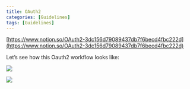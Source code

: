 ```yaml
---
title: OAuth2
categories: [Guidelines]
tags: [Guidelines]
---
```


[https://www.notion.so/OAuth2-3dc156d79089437db7f6becd4fbc222d](https://www.notion.so/OAuth2-3dc156d79089437db7f6becd4fbc222d)


Let’s see how this Oauth2 workflow looks like:


![](https://prod-files-secure.s3.us-west-2.amazonaws.com/9960fb2a-b75e-4bea-a8f9-b00925db1215/3bce41e0-99e8-4ebd-9701-e2bc9cbb79a2/Untitled.png?X-Amz-Algorithm=AWS4-HMAC-SHA256&X-Amz-Content-Sha256=UNSIGNED-PAYLOAD&X-Amz-Credential=ASIAZI2LB4666MY444PC%2F20250617%2Fus-west-2%2Fs3%2Faws4_request&X-Amz-Date=20250617T202534Z&X-Amz-Expires=3600&X-Amz-Security-Token=IQoJb3JpZ2luX2VjEJT%2F%2F%2F%2F%2F%2F%2F%2F%2F%2FwEaCXVzLXdlc3QtMiJGMEQCIB1Q8cFEzAHDntcthtBLidSVJSp5uMCud8a81OEigq0tAiBkloKnIBVV%2B%2FveODQhEoMp3D3T9cJigbQdr4cFoRxAXCr%2FAwh9EAAaDDYzNzQyMzE4MzgwNSIMXFi461LC6vi1CA5OKtwDFLLhZV3FCRbIKblMiiL35pZINRy0UYFDP7P%2BtpLkh5L1rZU8ZKy4VvdSKzpqlo%2B4JU6uCtBh5oDyNEvX7hYUcmwXxOnZd9gfTfVz%2Bnou8Um3iu5FckNwXKFOHrMsldfIJlhu9Izw8IWbmrWyWT49s911G%2FtC%2FlHGVD5xeUE%2FHGU3%2FuUUDykWpoYEZ7SUBT1%2FopEMg5fCEPf%2B8lFFL79YdXFIdSkdVo3BM4EI9Z7ejyZYVcYAYxHtwArGOPkSiSvCb57UM4%2BhdSeyQXXRPRs93jbv9RTJ1ph6JOKHlhEfrD47Oiuk5wg32lZxEqFBvDgWnPXEB25rjxlwSEmVg%2BR2dS418vGh95dqTOJW9yJ2R4q58f2gsZzQVA8neDHb3JyuPAHSm2Qf3NMppx31AXqCyFXxGRABMXRMi0d6flvlkBylwA8Bdep4bKEoS7fpJKdiCgL71CVvxx6THKNvwDjlDRCstSnfhIhyCMIlPjniWKZPB5ZyoIJfn7tcZYmLsv9nqSQR%2Bz332B28HnXnUEHUVBZw%2BDYxB1WA4IF737hUt45h8BTP1WUDhLKRMHKEHPOmACmLPMZZ%2FLVlQVRJzcJqbUFGRNkYcaRTSp1g5aiwT2eN6W9IAj9cyWdylj4wq4nHwgY6pgFWgB84vVTzOSEPaPc5mwng1X5YS4jSA%2Fpe2sEH%2Fr0VsHeYAyxx1uFTiJrwOGDZpIanJ3w5JRW6ENhy2CBHb7uKFv%2BSDhB5UzZOGwJdAJ%2FGvR%2Bmq3yKHf9Hgb9NIT7Rjp%2FaS7VHCc8nfzjdA4sSLx0lAjCf%2BQbgTinAdcYYvzQbw8PClVvYLhuBIFWxmW5jkGEihFTe9euvLZ5JM1fCyQQaFDVrNF9C&X-Amz-Signature=55957fcc273995703f90179f71aa4ad2f6607aac008475c970eddf2c9aca07ef&X-Amz-SignedHeaders=host&x-amz-checksum-mode=ENABLED&x-id=GetObject)


![](https://prod-files-secure.s3.us-west-2.amazonaws.com/9960fb2a-b75e-4bea-a8f9-b00925db1215/27d32b66-de43-41de-80f7-7edb81d1190f/Untitled.png?X-Amz-Algorithm=AWS4-HMAC-SHA256&X-Amz-Content-Sha256=UNSIGNED-PAYLOAD&X-Amz-Credential=ASIAZI2LB4666MY444PC%2F20250617%2Fus-west-2%2Fs3%2Faws4_request&X-Amz-Date=20250617T202534Z&X-Amz-Expires=3600&X-Amz-Security-Token=IQoJb3JpZ2luX2VjEJT%2F%2F%2F%2F%2F%2F%2F%2F%2F%2FwEaCXVzLXdlc3QtMiJGMEQCIB1Q8cFEzAHDntcthtBLidSVJSp5uMCud8a81OEigq0tAiBkloKnIBVV%2B%2FveODQhEoMp3D3T9cJigbQdr4cFoRxAXCr%2FAwh9EAAaDDYzNzQyMzE4MzgwNSIMXFi461LC6vi1CA5OKtwDFLLhZV3FCRbIKblMiiL35pZINRy0UYFDP7P%2BtpLkh5L1rZU8ZKy4VvdSKzpqlo%2B4JU6uCtBh5oDyNEvX7hYUcmwXxOnZd9gfTfVz%2Bnou8Um3iu5FckNwXKFOHrMsldfIJlhu9Izw8IWbmrWyWT49s911G%2FtC%2FlHGVD5xeUE%2FHGU3%2FuUUDykWpoYEZ7SUBT1%2FopEMg5fCEPf%2B8lFFL79YdXFIdSkdVo3BM4EI9Z7ejyZYVcYAYxHtwArGOPkSiSvCb57UM4%2BhdSeyQXXRPRs93jbv9RTJ1ph6JOKHlhEfrD47Oiuk5wg32lZxEqFBvDgWnPXEB25rjxlwSEmVg%2BR2dS418vGh95dqTOJW9yJ2R4q58f2gsZzQVA8neDHb3JyuPAHSm2Qf3NMppx31AXqCyFXxGRABMXRMi0d6flvlkBylwA8Bdep4bKEoS7fpJKdiCgL71CVvxx6THKNvwDjlDRCstSnfhIhyCMIlPjniWKZPB5ZyoIJfn7tcZYmLsv9nqSQR%2Bz332B28HnXnUEHUVBZw%2BDYxB1WA4IF737hUt45h8BTP1WUDhLKRMHKEHPOmACmLPMZZ%2FLVlQVRJzcJqbUFGRNkYcaRTSp1g5aiwT2eN6W9IAj9cyWdylj4wq4nHwgY6pgFWgB84vVTzOSEPaPc5mwng1X5YS4jSA%2Fpe2sEH%2Fr0VsHeYAyxx1uFTiJrwOGDZpIanJ3w5JRW6ENhy2CBHb7uKFv%2BSDhB5UzZOGwJdAJ%2FGvR%2Bmq3yKHf9Hgb9NIT7Rjp%2FaS7VHCc8nfzjdA4sSLx0lAjCf%2BQbgTinAdcYYvzQbw8PClVvYLhuBIFWxmW5jkGEihFTe9euvLZ5JM1fCyQQaFDVrNF9C&X-Amz-Signature=4afe08ebed852e92587d91cf54d69147734ed58ecded7328e6aff1c971afbda4&X-Amz-SignedHeaders=host&x-amz-checksum-mode=ENABLED&x-id=GetObject)

